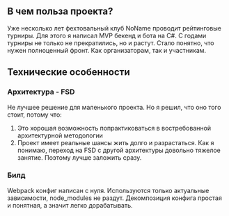 ## В чем польза проекта?
Уже несколько лет фехтовальный клуб NoName проводит рейтинговые турниры. Для этого я написал MVP бекенд и бота на C#. С годами турниры не только не прекратились, но и растут. Стало понятно, что нужен полноценный фронт. Как организаторам, так и участникам.

## Технические особенности

### Архитектура - FSD
Не лучшее решение для маленького проекта. Но я решил, что оно того стоит, потому что:
1. Это хорошая возможность попрактиковаться в востребованной архитектурной методологии
2. Проект имеет реальные шансы жить долго и разрастаться. Как я понимаю, переход на FSD с другой архитектуры довольно тяжелое занятие. Поэтому лучше заложить сразу.

### Билд
Webpack конфиг написан с нуля. Используются только актуальные зависимости, node_modules не раздут. Декомпозиция конфига простая и понятная, а значит легко дорабатывать.
